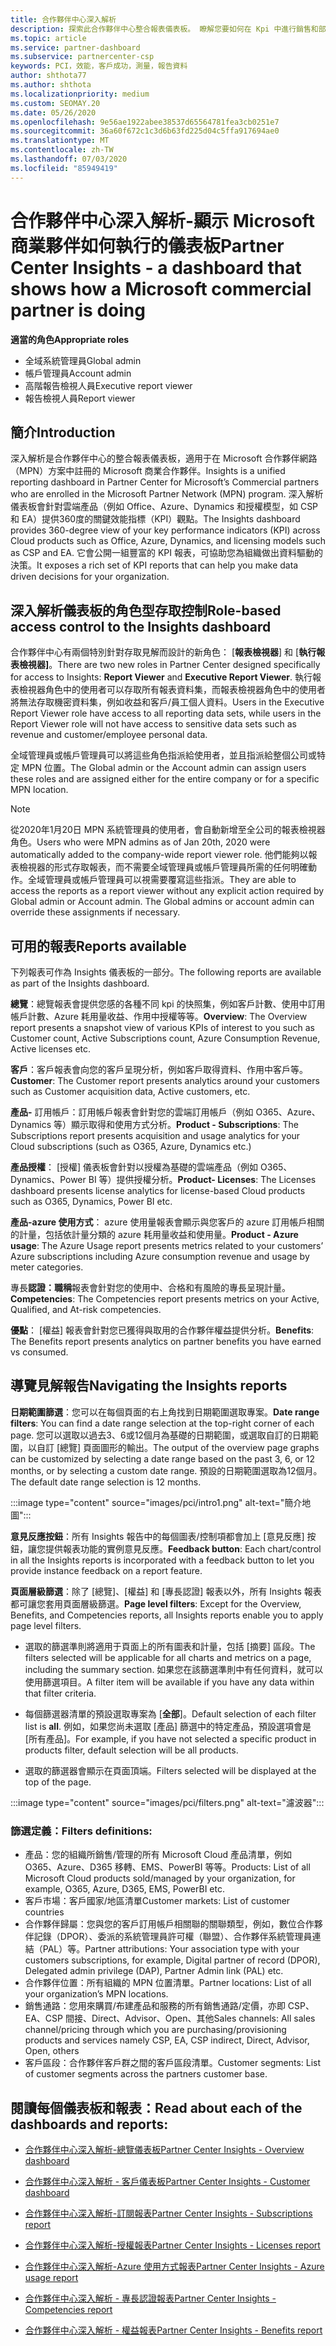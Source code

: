 ```yaml
---
title: 合作夥伴中心深入解析
description: 探索此合作夥伴中心整合報表儀表板。 瞭解您要如何在 Kpi 中進行銷售和部署、客戶開發等等。
ms.topic: article
ms.service: partner-dashboard
ms.subservice: partnercenter-csp
keywords: PCI，效能，客戶成功，測量，報告資料
author: shthota77
ms.author: shthota
ms.localizationpriority: medium
ms.custom: SEOMAY.20
ms.date: 05/26/2020
ms.openlocfilehash: 9e56ae1922abee38537d65564781fea3cb0251e7
ms.sourcegitcommit: 36a60f672c1c3d6b63fd225d04c5ffa917694ae0
ms.translationtype: MT
ms.contentlocale: zh-TW
ms.lasthandoff: 07/03/2020
ms.locfileid: "85949419"
---
```

# <a name="partner-center-insights---a-dashboard-that-shows-how-a-microsoft-commercial-partner-is-doing"></a><span data-ttu-id="87f66-105">合作夥伴中心深入解析-顯示 Microsoft 商業夥伴如何執行的儀表板</span><span class="sxs-lookup"><span data-stu-id="87f66-105">Partner Center Insights - a dashboard that shows how a Microsoft commercial partner is doing</span></span>

<span data-ttu-id="87f66-106">**適當的角色**</span><span class="sxs-lookup"><span data-stu-id="87f66-106">**Appropriate roles**</span></span>
- <span data-ttu-id="87f66-107">全域系統管理員</span><span class="sxs-lookup"><span data-stu-id="87f66-107">Global admin</span></span>
- <span data-ttu-id="87f66-108">帳戶管理員</span><span class="sxs-lookup"><span data-stu-id="87f66-108">Account admin</span></span>
- <span data-ttu-id="87f66-109">高階報告檢視人員</span><span class="sxs-lookup"><span data-stu-id="87f66-109">Executive report viewer</span></span>
- <span data-ttu-id="87f66-110">報告檢視人員</span><span class="sxs-lookup"><span data-stu-id="87f66-110">Report viewer</span></span>

## <a name="introduction"></a><span data-ttu-id="87f66-111">簡介</span><span class="sxs-lookup"><span data-stu-id="87f66-111">Introduction</span></span>

<span data-ttu-id="87f66-112">深入解析是合作夥伴中心的整合報表儀表板，適用于在 Microsoft 合作夥伴網路（MPN）方案中註冊的 Microsoft 商業合作夥伴。</span><span class="sxs-lookup"><span data-stu-id="87f66-112">Insights is a unified reporting dashboard in Partner Center for Microsoft’s Commercial partners who are enrolled in the Microsoft Partner Network (MPN) program.</span></span> <span data-ttu-id="87f66-113">深入解析儀表板會針對雲端產品（例如 Office、Azure、Dynamics 和授權模型，如 CSP 和 EA）提供360度的關鍵效能指標（KPI）觀點。</span><span class="sxs-lookup"><span data-stu-id="87f66-113">The Insights dashboard provides 360-degree view of your key performance indicators (KPI) across Cloud products such as Office, Azure, Dynamics, and licensing models such as CSP and EA.</span></span> <span data-ttu-id="87f66-114">它會公開一組豐富的 KPI 報表，可協助您為組織做出資料驅動的決策。</span><span class="sxs-lookup"><span data-stu-id="87f66-114">It exposes a rich set of KPI reports that can help you make data driven decisions for your organization.</span></span> 

## <a name="role-based-access-control-to-the-insights-dashboard"></a><span data-ttu-id="87f66-115">深入解析儀表板的角色型存取控制</span><span class="sxs-lookup"><span data-stu-id="87f66-115">Role-based access control to the Insights dashboard</span></span>

<span data-ttu-id="87f66-116">合作夥伴中心有兩個特別針對存取見解而設計的新角色： [**報表檢視器**] 和 [**執行報表檢視器]**。</span><span class="sxs-lookup"><span data-stu-id="87f66-116">There are two new roles in Partner Center designed specifically for access to Insights: **Report Viewer** and **Executive Report Viewer**.</span></span> <span data-ttu-id="87f66-117">執行報表檢視器角色中的使用者可以存取所有報表資料集，而報表檢視器角色中的使用者將無法存取機密資料集，例如收益和客戶/員工個人資料。</span><span class="sxs-lookup"><span data-stu-id="87f66-117">Users in the Executive Report Viewer role have access to all reporting data sets, while users in the Report Viewer role will not have access to sensitive data sets such as revenue and customer/employee personal data.</span></span> 

<span data-ttu-id="87f66-118">全域管理員或帳戶管理員可以將這些角色指派給使用者，並且指派給整個公司或特定 MPN 位置。</span><span class="sxs-lookup"><span data-stu-id="87f66-118">The Global admin or the Account admin can assign users these roles and are assigned either for the entire company or for a specific MPN location.</span></span>  

>[!Note] 
><span data-ttu-id="87f66-119">從2020年1月20日 MPN 系統管理員的使用者，會自動新增至全公司的報表檢視器角色。</span><span class="sxs-lookup"><span data-stu-id="87f66-119">Users who were MPN admins as of Jan 20th, 2020 were automatically added to the company-wide report viewer role.</span></span> <span data-ttu-id="87f66-120">他們能夠以報表檢視器的形式存取報表，而不需要全域管理員或帳戶管理員所需的任何明確動作。全域管理員或帳戶管理員可以視需要覆寫這些指派。</span><span class="sxs-lookup"><span data-stu-id="87f66-120">They are able to access the reports as a report viewer without any explicit action required by Global admin or Account admin. The Global admins or account admin can override these assignments if necessary.</span></span> 

## <a name="reports-available"></a><span data-ttu-id="87f66-121">可用的報表</span><span class="sxs-lookup"><span data-stu-id="87f66-121">Reports available</span></span>

<span data-ttu-id="87f66-122">下列報表可作為 Insights 儀表板的一部分。</span><span class="sxs-lookup"><span data-stu-id="87f66-122">The following reports are available as part of the Insights dashboard.</span></span>

<span data-ttu-id="87f66-123">**總覽**：總覽報表會提供您感的各種不同 kpi 的快照集，例如客戶計數、使用中訂用帳戶計數、Azure 耗用量收益、作用中授權等等。</span><span class="sxs-lookup"><span data-stu-id="87f66-123">**Overview**: The Overview report presents a snapshot view of various KPIs of interest to you such as Customer count, Active Subscriptions count, Azure Consumption Revenue, Active licenses etc.</span></span>

<span data-ttu-id="87f66-124">**客戶**：客戶報表會向您的客戶呈現分析，例如客戶取得資料、作用中客戶等。</span><span class="sxs-lookup"><span data-stu-id="87f66-124">**Customer**: The Customer report presents analytics around your customers such as Customer acquisition data, Active customers, etc.</span></span>

<span data-ttu-id="87f66-125">**產品-** 訂用帳戶：訂用帳戶報表會針對您的雲端訂用帳戶（例如 O365、Azure、Dynamics 等）顯示取得和使用方式分析。</span><span class="sxs-lookup"><span data-stu-id="87f66-125">**Product - Subscriptions**: The Subscriptions report presents acquisition and usage analytics for your Cloud subscriptions (such as O365, Azure, Dynamics etc.)</span></span>

<span data-ttu-id="87f66-126">**產品授權**： [授權] 儀表板會針對以授權為基礎的雲端產品（例如 O365、Dynamics、Power BI 等）提供授權分析。</span><span class="sxs-lookup"><span data-stu-id="87f66-126">**Product- Licenses**: The Licenses dashboard presents license analytics for license-based Cloud products such as O365, Dynamics, Power BI etc.</span></span>

<span data-ttu-id="87f66-127">**產品-azure 使用方式**： azure 使用量報表會顯示與您客戶的 azure 訂用帳戶相關的計量，包括依計量分類的 azure 耗用量收益和使用量。</span><span class="sxs-lookup"><span data-stu-id="87f66-127">**Product - Azure usage**: The Azure Usage report presents metrics related to your customers’ Azure subscriptions including Azure consumption revenue and usage by meter categories.</span></span>

<span data-ttu-id="87f66-128">專長**認證：職稱**報表會針對您的使用中、合格和有風險的專長呈現計量。</span><span class="sxs-lookup"><span data-stu-id="87f66-128">**Competencies**: The Competencies report presents metrics on your Active, Qualified, and At-risk competencies.</span></span>

<span data-ttu-id="87f66-129">**優點**： [權益] 報表會針對您已獲得與取用的合作夥伴權益提供分析。</span><span class="sxs-lookup"><span data-stu-id="87f66-129">**Benefits**: The Benefits report presents analytics on partner benefits you have earned vs consumed.</span></span>

## <a name="navigating-the-insights-reports"></a><span data-ttu-id="87f66-130">導覽見解報告</span><span class="sxs-lookup"><span data-stu-id="87f66-130">Navigating the Insights reports</span></span>

<span data-ttu-id="87f66-131">**日期範圍篩選**：您可以在每個頁面的右上角找到日期範圍選取專案。</span><span class="sxs-lookup"><span data-stu-id="87f66-131">**Date range filters**: You can find a date range selection at the top-right corner of each page.</span></span> <span data-ttu-id="87f66-132">您可以選取以過去3、6或12個月為基礎的日期範圍，或選取自訂的日期範圍，以自訂 [總覽] 頁面圖形的輸出。</span><span class="sxs-lookup"><span data-stu-id="87f66-132">The output of the overview page graphs can be customized by selecting a date range based on the past 3, 6, or 12 months, or by selecting a custom date range.</span></span> <span data-ttu-id="87f66-133">預設的日期範圍選取為12個月。</span><span class="sxs-lookup"><span data-stu-id="87f66-133">The default date range selection is 12 months.</span></span> 

:::image type="content" source="images/pci/intro1.png" alt-text="簡介地圖":::

<span data-ttu-id="87f66-135">**意見反應按鈕**：所有 Insights 報告中的每個圖表/控制項都會加上 [意見反應] 按鈕，讓您提供報表功能的實例意見反應。</span><span class="sxs-lookup"><span data-stu-id="87f66-135">**Feedback button**: Each chart/control in all the Insights reports is incorporated with a feedback button to let you provide instance feedback on a report feature.</span></span> 

 
<span data-ttu-id="87f66-136">**頁面層級篩選**：除了 [總覽]、[權益] 和 [專長認證] 報表以外，所有 Insights 報表都可讓您套用頁面層級篩選。</span><span class="sxs-lookup"><span data-stu-id="87f66-136">**Page level filters**: Except for the Overview, Benefits, and Competencies reports, all Insights reports enable you to apply page level filters.</span></span> 

- <span data-ttu-id="87f66-137">選取的篩選準則將適用于頁面上的所有圖表和計量，包括 [摘要] 區段。</span><span class="sxs-lookup"><span data-stu-id="87f66-137">The filters selected will be applicable for all charts and metrics on a page, including the summary section.</span></span> <span data-ttu-id="87f66-138">如果您在該篩選準則中有任何資料，就可以使用篩選項目。</span><span class="sxs-lookup"><span data-stu-id="87f66-138">A filter item will be available if you have any data within that filter criteria.</span></span> 

- <span data-ttu-id="87f66-139">每個篩選器清單的預設選取專案為 [**全部**]。</span><span class="sxs-lookup"><span data-stu-id="87f66-139">Default selection of each filter list is **all**.</span></span> <span data-ttu-id="87f66-140">例如，如果您尚未選取 [產品] 篩選中的特定產品，預設選項會是 [所有產品]。</span><span class="sxs-lookup"><span data-stu-id="87f66-140">For example, if you have not selected a specific product in products filter, default selection will be all products.</span></span>

- <span data-ttu-id="87f66-141">選取的篩選器會顯示在頁面頂端。</span><span class="sxs-lookup"><span data-stu-id="87f66-141">Filters selected will be displayed at the top of the page.</span></span> 

:::image type="content" source="images/pci/filters.png" alt-text="濾波器":::

### <a name="filters-definitions"></a><span data-ttu-id="87f66-143">篩選定義：</span><span class="sxs-lookup"><span data-stu-id="87f66-143">Filters definitions:</span></span>

- <span data-ttu-id="87f66-144">產品：您的組織所銷售/管理的所有 Microsoft Cloud 產品清單，例如 O365、Azure、D365 移轉、EMS、PowerBI 等等。</span><span class="sxs-lookup"><span data-stu-id="87f66-144">Products: List of all Microsoft Cloud products sold/managed by your organization, for example,  O365, Azure, D365, EMS, PowerBI etc.</span></span>
- <span data-ttu-id="87f66-145">客戶市場：客戶國家/地區清單</span><span class="sxs-lookup"><span data-stu-id="87f66-145">Customer markets: List of customer countries</span></span>
- <span data-ttu-id="87f66-146">合作夥伴歸屬：您與您的客戶訂用帳戶相關聯的關聯類型，例如，數位合作夥伴記錄（DPOR）、委派的系統管理員許可權（聯盟）、合作夥伴系統管理員連結（PAL）等。</span><span class="sxs-lookup"><span data-stu-id="87f66-146">Partner attributions: Your association type with your customers subscriptions, for example,  Digital partner of record (DPOR), Delegated admin privilege (DAP), Partner Admin link (PAL) etc.</span></span> 
- <span data-ttu-id="87f66-147">合作夥伴位置：所有組織的 MPN 位置清單。</span><span class="sxs-lookup"><span data-stu-id="87f66-147">Partner locations: List of all your organization’s MPN locations.</span></span>
- <span data-ttu-id="87f66-148">銷售通路：您用來購買/布建產品和服務的所有銷售通路/定價，亦即 CSP、EA、CSP 間接、Direct、Advisor、Open、其他</span><span class="sxs-lookup"><span data-stu-id="87f66-148">Sales channels: All sales channel/pricing through which you are purchasing/provisioning products and services namely CSP, EA, CSP indirect, Direct, Advisor, Open, others</span></span>
- <span data-ttu-id="87f66-149">客戶區段：合作夥伴客戶群之間的客戶區段清單。</span><span class="sxs-lookup"><span data-stu-id="87f66-149">Customer segments: List of customer segments across the partners customer base.</span></span>

## <a name="read-about-each-of-the-dashboards-and-reports"></a><span data-ttu-id="87f66-150">閱讀每個儀表板和報表：</span><span class="sxs-lookup"><span data-stu-id="87f66-150">Read about each of the dashboards and reports:</span></span>

- [<span data-ttu-id="87f66-151">合作夥伴中心深入解析-總覽儀表板</span><span class="sxs-lookup"><span data-stu-id="87f66-151">Partner Center Insights - Overview dashboard</span></span>](pci-overview-report.md)

- [<span data-ttu-id="87f66-152">合作夥伴中心深入解析 - 客戶儀表板</span><span class="sxs-lookup"><span data-stu-id="87f66-152">Partner Center Insights - Customer dashboard</span></span>](pci-customer-report.md)

- [<span data-ttu-id="87f66-153">合作夥伴中心深入解析-訂閱報表</span><span class="sxs-lookup"><span data-stu-id="87f66-153">Partner Center Insights - Subscriptions report</span></span>](pci-product-subscriptions-report.md)

- [<span data-ttu-id="87f66-154">合作夥伴中心深入解析-授權報表</span><span class="sxs-lookup"><span data-stu-id="87f66-154">Partner Center Insights - Licenses report</span></span>](pci-product-licenses-report.md)

- [<span data-ttu-id="87f66-155">合作夥伴中心深入解析-Azure 使用方式報表</span><span class="sxs-lookup"><span data-stu-id="87f66-155">Partner Center Insights - Azure usage report</span></span>](pci-azure-usage-report.md)

- [<span data-ttu-id="87f66-156">合作夥伴中心深入解析 - 專長認證報表</span><span class="sxs-lookup"><span data-stu-id="87f66-156">Partner Center Insights - Competencies report</span></span>](pci-competencies-report.md)

- [<span data-ttu-id="87f66-157">合作夥伴中心深入解析 - 權益報表</span><span class="sxs-lookup"><span data-stu-id="87f66-157">Partner Center Insights - Benefits report</span></span>](pci-benefits-report.md)
